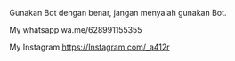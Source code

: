 Gunakan Bot dengan benar, jangan menyalah gunakan Bot.

My whatsapp
wa.me/628991155355

My Instagram
https://Instagram.com/_a412r

